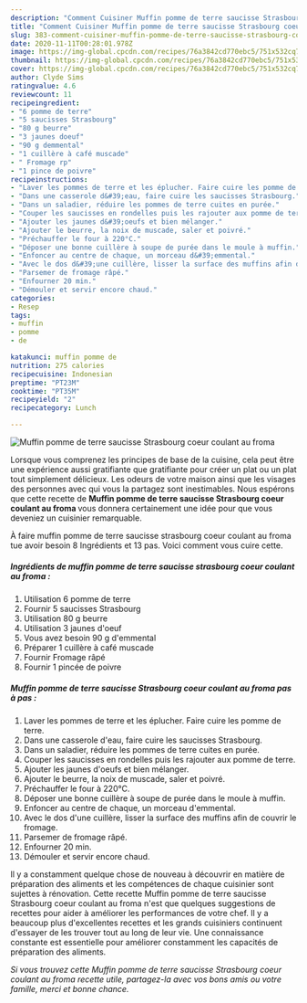 ```yaml
---
description: "Comment Cuisiner Muffin pomme de terre saucisse Strasbourg coeur coulant au froma"
title: "Comment Cuisiner Muffin pomme de terre saucisse Strasbourg coeur coulant au froma"
slug: 383-comment-cuisiner-muffin-pomme-de-terre-saucisse-strasbourg-coeur-coulant-au-froma
date: 2020-11-11T00:28:01.978Z
image: https://img-global.cpcdn.com/recipes/76a3842cd770ebc5/751x532cq70/muffin-pomme-de-terre-saucisse-strasbourg-coeur-coulant-au-froma-photo-principale-de-la-recette.jpg
thumbnail: https://img-global.cpcdn.com/recipes/76a3842cd770ebc5/751x532cq70/muffin-pomme-de-terre-saucisse-strasbourg-coeur-coulant-au-froma-photo-principale-de-la-recette.jpg
cover: https://img-global.cpcdn.com/recipes/76a3842cd770ebc5/751x532cq70/muffin-pomme-de-terre-saucisse-strasbourg-coeur-coulant-au-froma-photo-principale-de-la-recette.jpg
author: Clyde Sims
ratingvalue: 4.6
reviewcount: 11
recipeingredient:
- "6 pomme de terre"
- "5 saucisses Strasbourg"
- "80 g beurre"
- "3 jaunes doeuf"
- "90 g demmental"
- "1 cuillère à café muscade"
- " Fromage rp"
- "1 pince de poivre"
recipeinstructions:
- "Laver les pommes de terre et les éplucher. Faire cuire les pomme de terre."
- "Dans une casserole d&#39;eau, faire cuire les saucisses Strasbourg."
- "Dans un saladier, réduire les pommes de terre cuites en purée."
- "Couper les saucisses en rondelles puis les rajouter aux pomme de terre."
- "Ajouter les jaunes d&#39;oeufs et bien mélanger."
- "Ajouter le beurre, la noix de muscade, saler et poivré."
- "Préchauffer le four à 220°C."
- "Déposer une bonne cuillère à soupe de purée dans le moule à muffin."
- "Enfoncer au centre de chaque, un morceau d&#39;emmental."
- "Avec le dos d&#39;une cuillère, lisser la surface des muffins afin de couvrir le fromage."
- "Parsemer de fromage râpé."
- "Enfourner 20 min."
- "Démouler et servir encore chaud."
categories:
- Resep
tags:
- muffin
- pomme
- de

katakunci: muffin pomme de 
nutrition: 275 calories
recipecuisine: Indonesian
preptime: "PT23M"
cooktime: "PT35M"
recipeyield: "2"
recipecategory: Lunch

---
```



![Muffin pomme de terre saucisse Strasbourg coeur coulant au froma](https://img-global.cpcdn.com/recipes/76a3842cd770ebc5/751x532cq70/muffin-pomme-de-terre-saucisse-strasbourg-coeur-coulant-au-froma-photo-principale-de-la-recette.jpg)

Lorsque vous comprenez les principes de base de la cuisine, cela peut être une expérience aussi gratifiante que gratifiante pour créer un plat ou un plat tout simplement délicieux. Les odeurs de votre maison ainsi que les visages des personnes avec qui vous la partagez sont inestimables. Nous espérons que cette recette de <strong> Muffin pomme de terre saucisse Strasbourg coeur coulant au froma </strong> vous donnera certainement une idée pour que vous deveniez un cuisinier remarquable.

<!--inarticleads1-->

À faire muffin pomme de terre saucisse strasbourg coeur coulant au froma tue avoir besoin 8 Ingrédients et 13 pas. Voici comment vous cuire cette.

##### Ingrédients de muffin pomme de terre saucisse strasbourg coeur coulant au froma :

1. Utilisation 6 pomme de terre
1. Fournir 5 saucisses Strasbourg
1. Utilisation 80 g beurre
1. Utilisation 3 jaunes d&#39;oeuf
1. Vous avez besoin 90 g d&#39;emmental
1. Préparer 1 cuillère à café muscade
1. Fournir  Fromage râpé
1. Fournir 1 pincée de poivre




<!--inarticleads2-->

##### Muffin pomme de terre saucisse Strasbourg coeur coulant au froma pas à pas :

1. Laver les pommes de terre et les éplucher. Faire cuire les pomme de terre.
1. Dans une casserole d&#39;eau, faire cuire les saucisses Strasbourg.
1. Dans un saladier, réduire les pommes de terre cuites en purée.
1. Couper les saucisses en rondelles puis les rajouter aux pomme de terre.
1. Ajouter les jaunes d&#39;oeufs et bien mélanger.
1. Ajouter le beurre, la noix de muscade, saler et poivré.
1. Préchauffer le four à 220°C.
1. Déposer une bonne cuillère à soupe de purée dans le moule à muffin.
1. Enfoncer au centre de chaque, un morceau d&#39;emmental.
1. Avec le dos d&#39;une cuillère, lisser la surface des muffins afin de couvrir le fromage.
1. Parsemer de fromage râpé.
1. Enfourner 20 min.
1. Démouler et servir encore chaud.




<!--inarticleads1-->

<p>
Il y a constamment quelque chose de nouveau à découvrir en matière de préparation des aliments et les compétences de chaque cuisinier sont sujettes à rénovation. Cette recette Muffin pomme de terre saucisse Strasbourg coeur coulant au froma n'est que quelques suggestions de recettes pour aider à améliorer les performances de votre chef. Il y a beaucoup plus d'excellentes recettes et les grands cuisiniers continuent d'essayer de les trouver tout au long de leur vie. Une connaissance constante est essentielle pour améliorer constamment les capacités de préparation des aliments.
</p>

<p>
<i>Si vous trouvez cette Muffin pomme de terre saucisse Strasbourg coeur coulant au froma recette utile, partagez-la avec vos bons amis ou votre famille, merci et bonne chance.</i>
</p>
